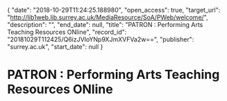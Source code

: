 {
  "date": "2018-10-29T11:24:25.188980", 
  "open_access": true, 
  "target_url": "http://lib1web.lib.surrey.ac.uk/MediaResource/SoA/PWeb/welcome/", 
  "description": "", 
  "end_date": null, 
  "title": "PATRON : Performing Arts Teaching Resources ONline", 
  "record_id": "20181029T112425/Q6izJVIoYNp9XJmXVFVa2w==", 
  "publisher": "surrey.ac.uk", 
  "start_date": null
}

# PATRON : Performing Arts Teaching Resources ONline

